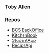 ### Toby Allen

### Repos
- [BCS BackOffice ](https://github.com/tobya/bcsStudents_gitp4)
- [KitchenBook](https://github.com/tobya/kitchenbook)
- [StudentApp](https://github.com/tobya/studentapp)
- [RecipeApi](https://github.com/tobya/recipeapi)
